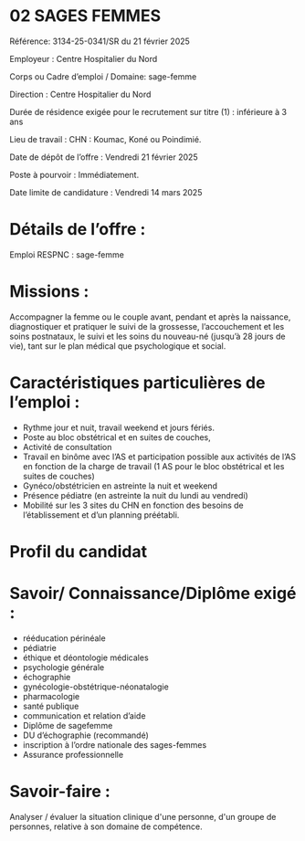 # 02 SAGES FEMMES

Référence: 3134-25-0341/SR du 21 février 2025

Employeur : Centre Hospitalier du Nord

Corps ou Cadre d’emploi / Domaine: sage-femme

Direction : Centre Hospitalier du Nord

Durée de résidence exigée pour le recrutement sur titre (1) : inférieure à 3 ans

Lieu de travail : CHN : Koumac, Koné ou Poindimié.

Date de dépôt de l’offre : Vendredi 21 février 2025

Poste à pourvoir : Immédiatement.

Date limite de candidature : Vendredi 14 mars 2025

# Détails de l’offre :

Emploi RESPNC : sage-femme

# Missions :

Accompagner la femme ou le couple avant, pendant et après la naissance, diagnostiquer et pratiquer le suivi de la grossesse, l’accouchement et les soins postnataux, le suivi et les soins du nouveau-né (jusqu’à 28 jours de vie), tant sur le plan médical que psychologique et social.

# Caractéristiques particulières de l’emploi :

- Rythme jour et nuit, travail weekend et jours fériés.
- Poste au bloc obstétrical et en suites de couches,
- Activité de consultation
- Travail en binôme avec l’AS et participation possible aux activités de l’AS en fonction de la charge de travail (1 AS pour le bloc obstétrical et les suites de couches)
- Gynéco/obstétricien en astreinte la nuit et weekend
- Présence pédiatre (en astreinte la nuit du lundi au vendredi)
- Mobilité sur les 3 sites du CHN en fonction des besoins de l’établissement et d’un planning préétabli.

# Profil du candidat

# Savoir/ Connaissance/Diplôme exigé :

- rééducation périnéale
- pédiatrie
- éthique et déontologie médicales
- psychologie générale
- échographie
- gynécologie-obstétrique-néonatalogie
- pharmacologie
- santé publique
- communication et relation d’aide
- Diplôme de sagefemme
- DU d’échographie (recommandé)
- inscription à l’ordre nationale des sages-femmes
- Assurance professionnelle

# Savoir-faire :

Analyser / évaluer la situation clinique d'une personne, d'un groupe de personnes, relative à son domaine de compétence.